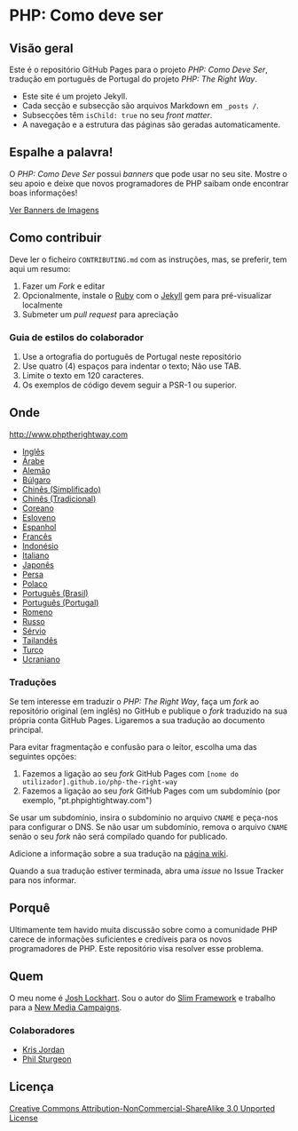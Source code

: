 # PHP: Como deve ser

## Visão geral

Este é o repositório GitHub Pages para o projeto _PHP: Como Deve Ser_, tradução em português de Portugal do projeto _PHP: The Right Way_.

* Este site é um projeto Jekyll.
* Cada secção e subsecção são arquivos Markdown em `_posts /`.
* Subsecções têm `isChild: true` no seu _front matter_.
* A navegação e a estrutura das páginas são geradas automaticamente.

## Espalhe a palavra!

O _PHP: Como Deve Ser_ possui _banners_ que pode usar no seu site. Mostre o seu apoio e deixe que novos programadores de PHP saibam onde encontrar boas informações!

[Ver Banners de Imagens](http://www.phptherightway.com/banners.html)

## Como contribuir

Deve ler o ficheiro `CONTRIBUTING.md` com as instruções, mas, se preferir, tem aqui um resumo:

1. Fazer um _Fork_ e editar
2. Opcionalmente, instale o [Ruby](https://rvm.io/rvm/install/) com o [Jekyll](https://github.com/mojombo/jekyll/) gem para pré-visualizar localmente
3. Submeter um _pull request_ para apreciação

### Guia de estilos do colaborador

1. Use a ortografia do português de Portugal neste repositório
2. Use quatro (4) espaços para indentar o texto; Não use TAB.
3. Limite o texto em 120 caracteres.
4. Os exemplos de código devem seguir a PSR-1 ou superior.

## Onde

<http://www.phptherightway.com>

* [Inglês](http://www.phptherightway.com)
* [Árabe](https://adaroobi.github.io/php-the-right-way/)
* [Alemão](http://rwetzlmayr.github.io/php-the-right-way)
* [Búlgaro](http://bg.phptherightway.com)
* [Chinês (Simplificado)](http://laravel-china.github.io/php-the-right-way/)
* [Chinês (Tradicional)](http://laravel-taiwan.github.io/php-the-right-way)
* [Coreano](http://modernpug.github.io/php-the-right-way)
* [Esloveno](http://sl.phptherightway.com)
* [Espanhol](http://phpdevenezuela.github.io/php-the-right-way)
* [Francês](http://eilgin.github.io/php-the-right-way/)
* [Indonésio](http://id.phptherightway.com)
* [Italiano](http://it.phptherightway.com)
* [Japonês](http://ja.phptherightway.com)
* [Persa](http://novid.github.io/php-the-right-way/)
* [Polaco](http://pl.phptherightway.com)
* [Português (Brasil)](http://br.phptherightway.com)
* [Português (Portugal)](http://pt.phptherightway.com)
* [Romeno](https://bgui.github.io/php-the-right-way/)
* [Russo](http://getjump.github.io/ru-php-the-right-way)
* [Sérvio](http://phpsrbija.github.io/php-the-right-way/)
* [Tailandês](https://apzentral.github.io/php-the-right-way/)
* [Turco](http://hkulekci.github.io/php-the-right-way/)
* [Ucraniano](http://iflista.github.com/php-the-right-way)

### Traduções

Se tem interesse em traduzir o _PHP: The Right Way_, faça um _fork_ ao repositório original (em inglês) no GitHub e publique o _fork_ traduzido na sua própria conta GitHub Pages. Ligaremos a sua tradução ao documento principal.

Para evitar fragmentação e confusão para o leitor, escolha uma das seguintes opções:

1. Fazemos a ligação ao seu _fork_ GitHub Pages com `[nome do utilizador].github.io/php-the-right-way`
2. Fazemos a ligação ao seu _fork_ GitHub Pages com um subdomínio (por exemplo, "pt.phpightightway.com")

Se usar um subdomínio, insira o subdomínio no arquivo `CNAME` e peça-nos para configurar o DNS. Se não usar um subdomínio, remova o arquivo `CNAME` senão o seu _fork_ não será compilado quando for publicado.

Adicione a informação sobre a sua tradução na [página wiki](https://github.com/codeguy/php-the-right-way/wiki/Translations).

Quando a sua tradução estiver terminada, abra uma _issue_ no Issue Tracker para nos informar.

## Porquê

Ultimamente tem havido muita discussão sobre como a comunidade PHP carece de informações suficientes e credíveis para os novos programadores de PHP. Este repositório visa resolver esse problema.

## Quem

O meu nome é [Josh Lockhart](http://twitter.com/codeguy). Sou o autor do [Slim Framework](http://www.slimframework.com/) e trabalho para a [New Media Campaigns](http://www.newmediacampaigns.com/).

### Colaboradores

* [Kris Jordan](http://krisjordan.com/)
* [Phil Sturgeon](http://philsturgeon.co.uk/)

## Licença

[Creative Commons Attribution-NonCommercial-ShareAlike 3.0 Unported License](http://creativecommons.org/licenses/by-nc-sa/3.0/)
